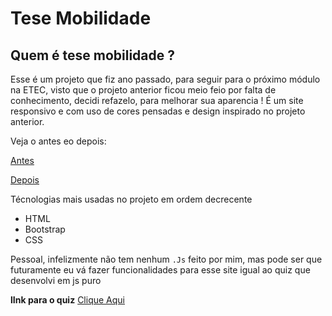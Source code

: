 # Tese Mobilidade

## Quem é tese mobilidade ? 

Esse é um projeto que fiz ano passado, para seguir para o próximo módulo na ETEC,
visto que o projeto anterior ficou meio feio por falta de conhecimento, decidi refazelo, para melhorar sua aparencia !
É um site responsivo e com uso de cores pensadas e design inspirado no projeto anterior.

Veja o antes eo depois:

[Antes](http://tesemobilidadetm.dx.am/) 

[Depois](https://joaofelixx.github.io/tese_mobilidade/) 
                                    
Técnologias mais usadas no projeto em ordem decrecente

* HTML 
* Bootstrap
* CSS 

Pessoal, infelizmente não tem nenhum `.Js` feito por mim, mas pode ser 
que futuramente eu vá fazer funcionalidades para esse site igual ao quiz que desenvolvi em js puro

**lInk para o quiz**  [Clique Aqui](https://joaofelixx.github.io/app_quiz/)          
